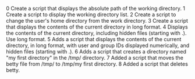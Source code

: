 0 Create a script that displays the absolute path of the working directory.
1 Create a script to display the working directory list.
2 Create a script to change the user's home directory from the work directory.
3 Create a script that displays the contents of the current directory in long format.
4 Displays the contents of the current directory, including hidden files (starting with .). Use long format.
5 Adds a script that displays the contents of the current directory, in long format, with user and group IDs displayed numerically, and hidden files (starting with .).
6 Adds a script that creates a directory named "my first directory" in the /tmp/ directory.
7 Added a script that moves the betty file from /tmp/ to /tmp/my first directory.
8 Added a script that deletes betty.
 
